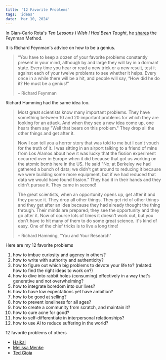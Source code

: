 ```yaml
---
title: '12 Favorite Problems'
tags: 'ideas'
date: 'Mar 10, 2024'
---
```


In Gian-Carlo Rota's _Ten Lessons I Wish I Had Been Taught_, he [shares](https://www.ams.org/notices/199701/comm-rota.pdf?curius=2790) the Feynman Method.

It is Richard Feynman's advice on how to be a genius.

> “You have to keep a dozen of your favorite problems constantly present in your mind, although by and large they will lay in a dormant state. Every time you hear or read a new trick or a new result, test it against each of your twelve problems to see whether it helps. Every once in a while there will be a hit, and people will say, “How did he do it? He must be a genius!”
>
> – Richard Feynman

Richard Hamming had the same idea too.

> Most great scientists know many important problems. They have something between 10 and 20 important problems for which they are looking for an attack. And when they see a new idea come up, one hears them say "Well that bears on this problem." They drop all the other things and get after it.
>
> Now I can tell you a horror story that was told to me but I can't vouch for the truth of it. I was sitting in an airport talking to a friend of mine from Los Alamos about how it was lucky that the fission experiment occurred over in Europe when it did because that got us working on the atomic bomb here in the US. He said "No; at Berkeley we had gathered a bunch of data; we didn't get around to reducing it because we were building some more equipment, but if we had reduced that data we would have found fission." They had it in their hands and they didn't pursue it. They came in second!
>
> The great scientists, when an opportunity opens up, get after it and they pursue it. They drop all other things. They get rid of other things and they get after an idea because they had already thought the thing through. Their minds are prepared; they see the opportunity and they go after it. Now of course lots of times it doesn't work out, but you don't have to hit many of them to do some great science. It's kind of easy. One of the chief tricks is to live a long time!
>
> – Richard Hamming, "You and Your Research"

Here are my 12 favorite problems

1. how to imbue curiosity and agency in others?
2. how to write with authority and authenticity?
3. how to figure out which big problems to devote your life to? (related: how to find the right ideas to work on?)
4. how to dive into rabbit holes (consuming) effectively in a way that's generative and not overwhelming?
5. how to integrate boredom into our lives?
6. how to have low expectations yet have ambition?
7. how to be good at selling?
8. how to prevent loneliness for all ages?
9. how to create a community from scratch, and maintain it?
10. how to cure acne for good?
11. how to self-differentiate in interpersonal relationships?
12. how to use AI to reduce suffering in the world?

12 favorite problems of others

- [Haikal](https://haikal.blog/12-favourite-problems/)
- [Melissa Menke](https://www.melissamenke.com/notes/12-favorite-problems)
- [Ted Gioia](https://www.honest-broker.com/p/my-12-favorite-problems)

